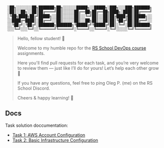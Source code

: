 ```
 ░██╗░░░░░░░██╗███████╗██╗░░░░░░█████╗░░█████╗░███╗░░░███╗███████╗
 ░██║░░██╗░░██║██╔════╝██║░░░░░██╔══██╗██╔══██╗████╗░████║██╔════╝
 ░╚██╗████╗██╔╝█████╗░░██║░░░░░██║░░╚═╝██║░░██║██╔████╔██║█████╗░░
 ░░████╔═████║░██╔══╝░░██║░░░░░██║░░██╗██║░░██║██║╚██╔╝██║██╔══╝░░
 ░░╚██╔╝░╚██╔╝░███████╗███████╗╚█████╔╝╚█████╔╝██║░╚═╝░██║███████╗
 ░░░╚═╝░░░╚═╝░░╚══════╝╚══════╝░╚════╝░░╚════╝░╚═╝░░░░░╚═╝╚══════╝
```

> Hello, fellow student! 👋
>
> Welcome to my humble repo for the [RS School DevOps course](https://rs.school/courses/aws-devops) assignments.
>
> Here you'll find pull requests for each task, and you’re very welcome to review them — just like I’ll do for yours!
> Let’s help each other grow 💪
>
> If you have any questions, feel free to ping Oleg P. (me) on the RS School Discord.
>
> Cheers & happy learning! 🚀

## Docs
Task solution doccumentation:

- [Task 1: AWS Account Configuration](./docs/task_1.md)
- [Task 2: Basic Infrastructure Configuration](./docs/task_1.md)
